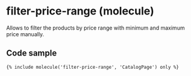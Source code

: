 # filter-price-range (molecule)

Allows to filter the products by price range with minimum and maximum price manually.

## Code sample

```
{% include molecule('filter-price-range', 'CatalogPage') only %}
```
